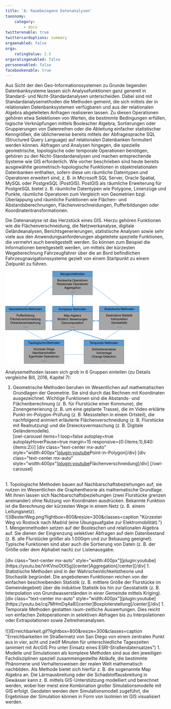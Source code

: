 ```yaml
---
title: 'A: Raumbezogene Datenanalysen'
taxonomy:
    category:
        - docs
twitterenable: true
twittercardoptions: summary
orgaenabled: false
orga:
    ratingValue: 2.5
orgaratingenabled: false
personenabled: false
facebookenable: true
---
```


Aus Sicht der den Geo-Informationssystemen zu Grunde liegenden Datenbanksysteme lassen sich Analysefunktionen ganz generell in Standard- und Nicht-Standardanalysen unterscheiden. Dabei sind mit Standardanalysemethoden die Methoden gemeint, die sich mittels der in relationalen Datenbanksystemen verfügbaren und aus der relationalen Algebra abgeleiteten Anfragen realisieren lassen. Zu diesen Operationen gehören etwa Selektionen von Werten, die bestimmte Bedingungen erfüllen, logische Verknüpfungen mittels Boolescher Algebra, Sortierungen oder Gruppierungen von Datenreihen oder die Ableitung einfacher statistischer Kenngrößen, die üblicherweise bereits mittels der Abfragesprache SQL (Structured Query Language) auf relationalen Datenbanken formuliert werden können. Abfragen und Analysen hingegen, die spezielle geometrische, topologische oder temporale Operationen benötigen, gehören zu den Nicht-Standardanalysen und machen entsprechende Systeme wie GIS erforderlich. Wie vorher beschrieben sind heute bereits ausgewählte geometrisch-topologische Funktionen in objektrelationalen Datenbanken enthalten, sofern diese um räumliche Datentypen und Operatoren erweitert sind, z. B. in Microsoft SQL Server, Oracle Spatial, MySQL oder PostgreSQL (PostGIS). PostGIS als räumliche Erweiterung für PostgreSQL bietet z. B. räumliche Datentypen wie Polygone, Linienzüge und Punkte, räumliche Operatoren zum Vergleich von Geometrien bzgl. Überlappung und räumliche Funktionen wie Flächen- und Abstandsberechnungen, Flächenverschneidungen, Pufferbildungen oder Koordinatentransformationen.

Die Datenanalyse ist das Herzstück eines GIS. Hierzu gehören Funktionen wie die Flächenverschneidung, die Netzwerkanalyse, digitale Geländeanalysen, Berichtsgenerierungen, statistische Analysen sowie sehr viele aus den Anwendungsanforderungen abgeleitete spezielle Funktionen, die vermehrt auch bereitgestellt werden. So können zum Beispiel die Informationen bereitgestellt werden, um mittels der kürzesten Wegeberechnung Fahrzeugfahrer über die an Bord befindlichen Fahrzeugnavigationssysteme gezielt von einem Startpunkt zu einem Zielpunkt zu führen.

![](Folie1_25.png?lightbox=800&resize=300&classes=caption "Gruppierung und Auswahl gängiger GIS-Analysemethoden")

Analysemethoden lassen sich grob in 6 Gruppen einteilen (zu Details vergleiche Bill, 2016, Kapitel 7):

1. Geometrische Methoden beruhen im Wesentlichen auf mathematischen Grundlagen der Geometrie. Sie sind durch das Rechnen mit Koordinaten ausgezeichnet. Wichtige Funktionen sind die Abstands- und Flächenberechnung (z. B. für Flurstücke einer Kommune), die Zonengenerierung (z. B. um eine geplante Trasse), die im Video erklärte Punkt-im-Polygon-Prüfung (z. B. Messstellen in einem Ortsteil), die nachfolgend animiert erläuterte Flächenverschneidung (z. B. Flurstücke mit Realnutzung) und die Dreiecksvermaschung (z. B. Digitale Geländemodelle).<br>
[owl-carousel items=1 loop=false autoplay=true autoplayHoverPause=true margin=15 responsive={0:{items:1},640:{items:2}}]
[div class="text-center mx-auto" style="width:400px"][plugin:youtube](https://youtu.be/BEttcbmRMvE)Point-in-Polygon[/div]
[div class="text-center mx-auto" style="width:400px"][plugin:youtube](https://youtu.be/zW0w5CVujUs)Flächenverschneidung[/div]
[/owl-carousel]
<br>
1. Topologische Methoden bauen auf Nachbarschaftsbeziehungen auf; sie nutzen im Wesentlichen die Graphentheorie als mathematische Grundlage. Mit ihnen lassen sich Nachbarschaftsbeziehungen (zwei Flurstücke grenzen aneinander) ohne Nutzung von Koordinaten ausdrücken. Bekannte Funktion ist die Berechnung der kürzesten Wege in einem Netz (z. B. einem Leitungsnetz).
<br>
![](BesterWeg.png?lightbox=800&resize=300&classes=caption "Kürzester Weg vo Rostock nach Madrid (eine Übungsuafgabe zur Elektromobilität).")
1. Mengenmethoden setzen auf der Booleschen und relationalen Algebra auf. Sie dienen der Eingrenzung selektiver Abfragen auf dem Datenbestand (z. B. alle Flurstücke größer als 1.000qm und zur Bebauung geeignet). Typische Funktionen sind aber auch die Sortierung von Daten (z. B. der Größe oder dem Alphabet nach) zur Listenausgabe.<br><br>
[div class="text-center mx-auto" style="width:400px"][plugin:youtube](https://youtu.be/VrKVnoOtX5g)[center]Aggregation[/center][/div]
1. Statistische Methoden sind in der Wahrscheinlichkeitstheorie und Stochastik begründet. Die angebotenen Funktionen reichen von der einfachen beschreibenden Statistik (z. B. mittlere Größe der Flurstücke im Gemeindegebiet) über die induktive Statistik bis hin zur Geostatistik (z. B. Interpolation von Grundwasserständen in einer Gemeinde mittels Kriging).
<br>
[div class="text-center mx-auto" style="width:400px"][plugin:youtube](https://youtu.be/cq7MHmDq4a8)[center]Boxploterstellung[/center][/div]
1. Temporale Methoden gestatten raum-zeitliche Auswertungen. Dies reicht von einfachen Zeitoperationen in selektiven Abfragen bis zu Interpolationen oder Extrapolationen sowie Zeitreihenanalysen.<br><br>
![](Erreichbarkeit.gif?lightbox=800&resize=300&classes=caption "Erreichbarkeiten im Straßennetz von San Diego von einem zentralen Punkt aus in vier, acht und zwölf Minuten für unterschiedliche Tageszeiten (animiert mit ArcGIS Pro unter Einsatz eines ESRI-Straßendatensatzes")
1. Modelle und Simulationen als komplexe Methoden sind aus den jeweiligen Fachdisziplinen speziell zusammengestellte Abläufe, die bestimmte Phänomene und Verhaltensweisen der realen Welt mathematisch nachbilden. Als Methode bietet sich hierfür z. B. die sogenannte Map Algebra an. Die Lärmausbreitung oder die Schadstoffausbreitung in Gewässer kann z. B. mittels GIS-Unterstützung modelliert und berechnet werden, wobei hier meist eine Kombination großer Simulationsmodelle mit GIS erfolgt. Geodaten werden dem Simulationsmodell zugeführt, die Ergebnisse der Simulation können in Form von Isolinien im GIS visualisiert werden.
